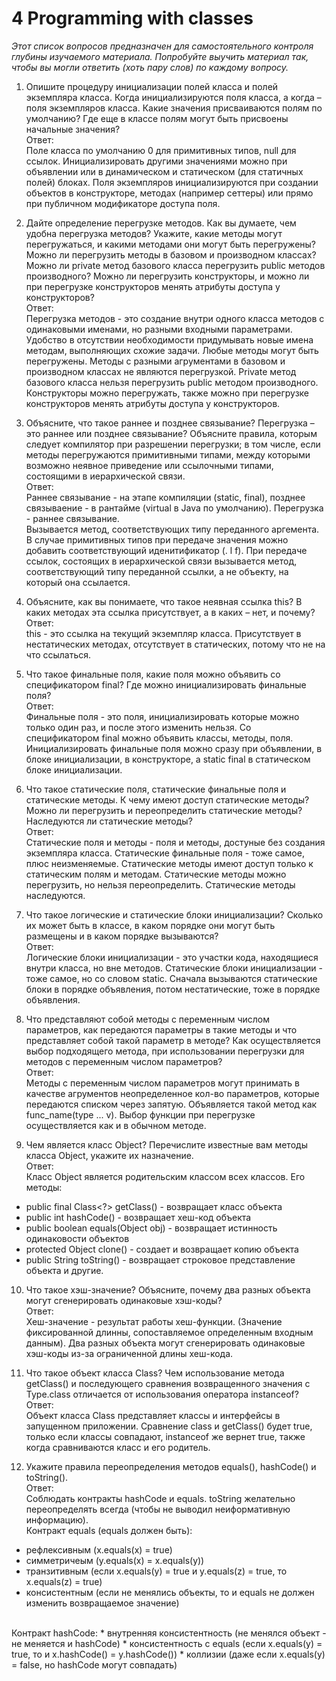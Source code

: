   # 4 Programming with classes

  *Этот список вопросов предназначен для самостоятельного контроля глубины изучаемого материала.*
  *Попробуйте выучить материал так, чтобы вы могли ответить (хоть пару слов) по каждому вопросу.* 
    
  1.   Опишите процедуру инициализации полей класса и полей экземпляра класса. Когда инициализируются поля класса, а когда – поля экземпляров класса. Какие значения присваиваются полям по умолчанию? Где еще в классе полям могут быть присвоены начальные значения? 
  <br/>Ответ:<br/>
  Поле класса по умолчанию 0 для примитивных типов, null для ссылок. Инициализировать другими значениями можно при объявлении или в динамическом и статическом (для статичных полей) блоках. Поля экземпляров инициализируются при создании объектов в конструкторе, методах (например сеттеры) или прямо при публичном модификаторе доступа поля.

  2.  Дайте определение перегрузке методов. Как вы думаете, чем удобна перегрузка методов? Укажите, какие методы могут перегружаться, и какими методами они могут быть перегружены? Можно ли перегрузить методы в базовом и производном классах? Можно ли private метод базового класса перегрузить public методов производного? Можно ли перегрузить конструкторы, и можно ли при перегрузке конструкторов менять атрибуты доступа у конструкторов? 
  <br/>Ответ:<br/>
  Перегрузка методов - это создание внутри одного класса методов с одинаковыми именами, но разными входными параметрами. Удобство в отсутствии необходимости придумывать новые имена методам, выполняющих схожие задачи. Любые методы могут быть перегружены. Методы с разными агрументами в базовом и производном классах не являются перегрузкой. Private метод базового класса нельзя перегрузить public методом производного. Конструкторы можно перегружать, также можно при перегрузке конструкторов менять атрибуты доступа у конструкторов.

  3.  Объясните, что такое раннее и позднее связывание? Перегрузка – это раннее или позднее связывание? Объясните правила,  которым  следует  компилятор  при  разрешении  перегрузки;  в  том  числе,  если  методы  перегружаются примитивными типами, между которыми возможно неявное приведение или ссылочными типами, состоящими в иерархической связи. 
  <br/>Ответ:<br/>
  Раннее связывание - на этапе компиляции (static, final), позднее связываение - в рантайме (virtual в Java по умолчанию). Перегрузка - раннее связывание. </br>
  Вызывается метод, соответствующих типу переданного аргемента. В случае примитивных типов при передаче значения можно добавить соответствующий иденитификатор (. l f). При передаче ссылок, состоящих в иерархической связи вызывается метод, соответствующий типу переданной ссылки, а не объекту, на который она ссылается.

  4.  Объясните, как вы понимаете, что такое неявная ссылка this? В каких методах эта ссылка присутствует, а в каких – нет, и почему?
  <br/>Ответ:<br/>
  this - это ссылка на текущий экземпляр класса. Присутствует в нестатических методах, отсутствует в статических, потому что не на что ссылаться.

  5.  Что  такое  финальные поля, какие поля можно  объявить  со  спецификатором  final?  Где  можно  инициализировать финальные поля?
  <br/>Ответ:<br/>
  Финальные поля - это поля, инициализировать которые можно только один раз, и после этого изменить нельзя. Со спецификатором final можно объявить классы, методы, поля. Инициализировать финальные поля можно сразу при объявлении, в блоке инициализации, в конструкторе, а static final в статическом блоке инициализации.

  6.  Что такое статические поля, статические финальные поля и статические методы. К чему имеют доступ статические методы? Можно ли перегрузить и переопределить статические методы? Наследуются ли статические методы?
  <br/>Ответ:<br/>
  Статические поля и методы - поля и методы, достуные без создания экземпляра класса. Статические финальные поля - тоже самое, плюс неизменяемые. Статические методы имеют доступ только к статическим полям и методам. Статические методы можно перегрузить, но нельзя переопределить. Статические методы наследуются.

  7.  Что такое логические и статические блоки инициализации? Сколько их может быть в классе, в каком порядке они могут быть размещены и в каком порядке вызываются?
  <br/>Ответ:<br/>
  Логические блоки инициализации - это участки кода, находящиеся внутри класса, но вне методов. Статические блоки инициализации - тоже самое, но со словом static. Сначала вызываются статические блоки в порядке объявления, потом нестатические, тоже в порядке объявления.

  8.  Что представляют собой методы с переменным числом параметров, как передаются параметры в такие методы и что представляет собой такой параметр в методе? Как осуществляется выбор подходящего метода, при использовании перегрузки для методов с переменным числом параметров? 
  <br/>Ответ:<br/>
  Методы с переменным числом параметров могут принимать в качестве агрументов неопределенное кол-во параметров, которые передаются списком через запятую. Объявляется такой метод как func_name(type ... v). Выбор функции при перегрузке осуществляется как и в обычном методе.

  9.  Чем является класс Object? Перечислите известные вам методы класса  Object, укажите их назначение. 
  <br/>Ответ:<br/>
  Класс Object является родительским классом всех классов. Его методы: 
  * public final Class<?> getClass() - возвращает класс объекта
  * public int hashCode() - возвращает хеш-код объекта
  * public boolean equals(Object obj) - возвращает истинность одинаковости объектов
  * protected Object clone() - создает и возвращает копию объекта
  * public String toString() - возвращает строковое представление объекта
  и другие.

  10.  Что такое хэш-значение? Объясните, почему два разных объекта могут сгенерировать одинаковые хэш-коды? 
  <br/>Ответ:<br/>
  Хеш-значение - результат работы хеш-функции. (Значение фиксированной длинны, сопоставляемое определенным входным данным). Два разных объекта могут сгенерировать одинаковые хэш-коды из-за ограниченной длины хеш-кода.

  11.  Что  такое  объект  класса  Class?  Чем  использование  метода  getClass()  и  последующего  сравнения  возвращенного значения с Type.class отличается от использования оператора instanceof? 
  <br/>Ответ:<br/>
  Объект класса Class представляет классы и интерфейсы в запущенном приложении. Сравнение class и getClass() будет true, только если классы совпадают, instanceof же вернет true, также когда сравниваются класс и его родитель.

  12.  Укажите правила переопределения методов equals(), hashCode() и toString().
  <br/>Ответ:<br/>
  Соблюдать контракты hashCode и equals. toString желательно переопределять всегда (чтобы не выводил неиформативную информацию). </br> 
  Контракт equals (equals должен быть):
  * рефлексивным (x.equals(x) = true)
  * симметричеым (y.equals(x) = x.equals(y))
  * транзитивным (если x.equals(y) = true и y.equals(z) = true, то x.equals(z) = true)
  * консистентным (если не менялись объекты, то и equals не должен изменить возвращаемое значение)
  </br>
  Контракт hashCode:
  * внутренняя консистентность (не менялся объект - не меняется и hashCode)
  * консистентность с equals (если x.equals(y) = true, то и x.hashCode() = y.hashCode())
  * коллизии (даже если x.equals(y) = false, но hashCode могут совпадать)

  
